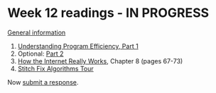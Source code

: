# Week 12 readings - IN PROGRESS

[General information](../README.md#readings)

1. [Understanding Program Efficiency, Part 1](https://ocw.mit.edu/courses/6-0001-introduction-to-computer-science-and-programming-in-python-fall-2016/resources/lecture-10-understanding-program-efficiency-part-1/)
1. Optional: [Part 2](https://ocw.mit.edu/courses/6-0001-introduction-to-computer-science-and-programming-in-python-fall-2016/resources/lecture-11-understanding-program-efficiency-part-2/)
1. [How the Internet Really Works](../README.md#readings), Chapter 8 (pages 67-73)
1. [Stitch Fix Algorithms Tour](https://algorithms-tour.stitchfix.com/)

Now [submit a response](../README.md#responses).
